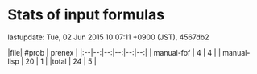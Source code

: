 
# Stats of input formulas

lastupdate: Tue, 02 Jun 2015 10:07:11 +0900 (JST), 4567db2

|file| #prob | prenex |
|:--|--:|--:|--:|--:|--:|
| manual-fof |  4 | 4 |
| manual-lisp | 20 | 1 |
|total | 24 | 5 |

